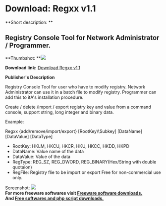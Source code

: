# Download: Regxx v1.1

**Short description: **

## Registry Console Tool for Network Administrator / Programmer.

  
**Thumbshot: **![](http://www.freewarefiles.com/screenshot/regxx_md.gif)   
  
**Download link:** [Download Regxx v1.1](http://freesoftwares.boysofts.com/Regxx-V_program_6152.html)  
  

**Publisher's Description**  
  

Registry Console Tool for user who have to modify registry. Network
Administrator can use it in a batch file to modify registry. Programmer can
add this to itA's installation procedure.

Create / delete /import / export registry key and value from a command
console, support string, long integer and binary data.

Example:

  
Regxx {add/remove/import/export} [RootKey\\\Subkey] [DataName] [DataValue]
[DataType]

  * RootKey: HKLM, HKCU, HKCR, HKU, HKCC, HKDD, HKPD 
  * DataName: Value name of the data 
  * DataValue: Value of the data 
  * RegType: REG_SZ, REG_DWORD, REG_BINARY(Hex/String with double quotaion) 
  * RegFile: Registry flie to be import or export 
Free for non-commercial use only.

  
  
Screenshot: ![](http://www.freewarefiles.com/screenshot/regxx.gif)  
**For more freeware softwares visit [Freeware software downloads.](http://freesoftwares.boysofts.com/)**   
**And [Free softwares and php script downloads.](http://www.boysofts.com/)**

